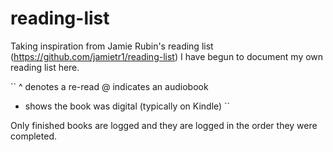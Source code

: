 # reading-list
 
Taking inspiration from Jamie Rubin's reading list (https://github.com/jamietr1/reading-list) I have begun to document my own reading list here.

``
^ denotes a re-read
@ indicates an audiobook
+ shows the book was digital (typically on Kindle)
``

Only finished books are logged and they are logged in the order they were completed.